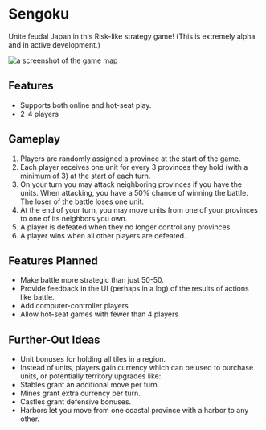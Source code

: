 # Sengoku

Unite feudal Japan in this Risk-like strategy game! (This is extremely alpha and in active development.)

![a screenshot of the game map](https://github.com/stevegrossi/sengoku/raw/master/screenshot.png)

## Features

- Supports both online and hot-seat play.
- 2-4 players

## Gameplay

1. Players are randomly assigned a province at the start of the game.
2. Each player receives one unit for every 3 provinces they hold (with a minimum of 3) at the start of each turn.
3. On your turn you may attack neighboring provinces if you have the units. When attacking, you have a 50% chance of winning the battle. The loser of the battle loses one unit.
4. At the end of your turn, you may move units from one of your provinces to one of its neighbors you own.
5. A player is defeated when they no longer control any provinces.
6. A player wins when all other players are defeated.

## Features Planned

- Make battle more strategic than just 50-50.
- Provide feedback in the UI (perhaps in a log) of the results of actions like battle.
- Add computer-controller players
- Allow hot-seat games with fewer than 4 players

## Further-Out Ideas

- Unit bonuses for holding all tiles in a region.
- Instead of units, players gain currency which can be used to purchase units, or potentially territory upgrades like:
 - Stables grant an additional move per turn.
 - Mines grant extra currency per turn.
 - Castles grant defensive bonuses.
 - Harbors let you move from one coastal province with a harbor to any other.
